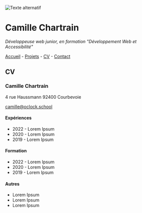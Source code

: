 ![Texte alternatif](https://fastly.picsum.photos/id/93/2000/1334.jpg?hmac=HdhcVTbAYkFCXsu1qBRWeEPiy05Qjc3LbnMWJlfEFjo)
# Camille Chartrain
*Développeuse web junior, en formation "Développement Web et Accessibilité"*

[Accueil](https://github.com/Camille-Chartrain/S01E11-Atelier-Recap-exo-Camille-Chartrain/blob/main/README.md) - [Projets](https://www.example.com) - [CV](CV.md) -  [Contact](https://www.example.com)

## CV

### Camille Chartrain

4 rue Haussmann
92400 Courbevoie

camille@oclock.school

#### Expériences

- 2022 - Lorem Ipsum
- 2020 - Lorem Ipsum
- 2019 - Lorem Ipsum

#### Formation

- 2022 - Lorem Ipsum
- 2020 - Lorem Ipsum
- 2019 - Lorem Ipsum

#### Autres

- Lorem Ipsum
- Lorem Ipsum
- Lorem Ipsum
